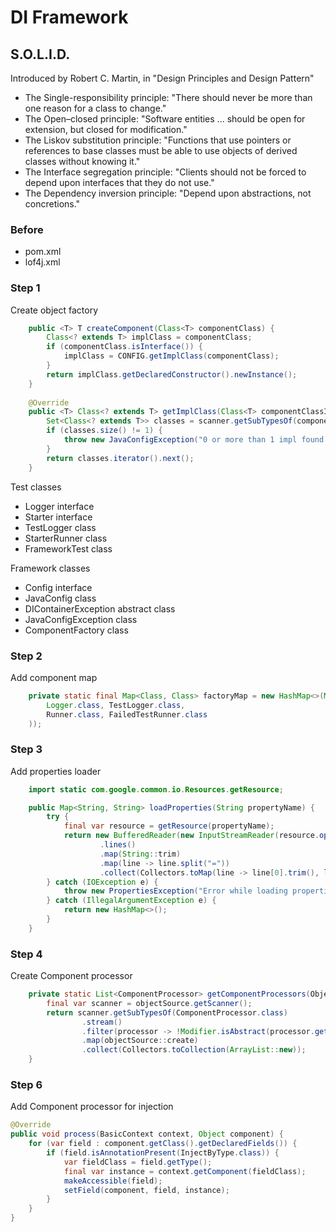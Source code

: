 # DI Framework

## S.O.L.I.D.

Introduced by Robert C. Martin, in "Design Principles and Design Pattern"

- The Single-responsibility principle: "There should never be more than one reason for a class to change."
- The Open–closed principle: "Software entities ... should be open for extension, but closed for modification."
- The Liskov substitution principle: "Functions that use pointers or references to base classes must be able to use objects of derived classes without knowing it."
- The Interface segregation principle: "Clients should not be forced to depend upon interfaces that they do not use."
- The Dependency inversion principle: "Depend upon abstractions, not concretions."

### Before
- pom.xml
- lof4j.xml

### Step 1
Create object factory

``` java
    public <T> T createComponent(Class<T> componentClass) {
        Class<? extends T> implClass = componentClass;
        if (componentClass.isInterface()) {
            implClass = CONFIG.getImplClass(componentClass);
        }
        return implClass.getDeclaredConstructor().newInstance();
    }
    
    @Override
    public <T> Class<? extends T> getImplClass(Class<T> componentClassInterface) {
        Set<Class<? extends T>> classes = scanner.getSubTypesOf(componentClassInterface);
        if (classes.size() != 1) {
            throw new JavaConfigException("0 or more than 1 impl found for " + componentClassInterface);
        }
        return classes.iterator().next();
    }
```

Test classes
- Logger interface
- Starter interface
- TestLogger class
- StarterRunner class
- FrameworkTest class

Framework classes
- Config interface
- JavaConfig class
- DIContainerException abstract class
- JavaConfigException class
- ComponentFactory class

### Step 2
Add component map

```java
    private static final Map<Class, Class> factoryMap = new HashMap<>(Map.of(
        Logger.class, TestLogger.class,
        Runner.class, FailedTestRunner.class
    ));
```

### Step 3
Add properties loader

```java
    import static com.google.common.io.Resources.getResource;

    public Map<String, String> loadProperties(String propertyName) {
        try {
            final var resource = getResource(propertyName);
            return new BufferedReader(new InputStreamReader(resource.openStream()))
                    .lines()
                    .map(String::trim)
                    .map(line -> line.split("="))
                    .collect(Collectors.toMap(line -> line[0].trim(), line -> line[1].trim()));
        } catch (IOException e) {
            throw new PropertiesException("Error while loading properties", e);
        } catch (IllegalArgumentException e) {
            return new HashMap<>();
        }
    }
```

### Step 4
Create Component processor

```java
    private static List<ComponentProcessor> getComponentProcessors(ObjectSource objectSource) {
        final var scanner = objectSource.getScanner();
        return scanner.getSubTypesOf(ComponentProcessor.class)
                .stream()
                .filter(processor -> !Modifier.isAbstract(processor.getModifiers()))
                .map(objectSource::create)
                .collect(Collectors.toCollection(ArrayList::new));
    }
```

### Step 6
Add Component processor for injection

```java
@Override
public void process(BasicContext context, Object component) {
    for (var field : component.getClass().getDeclaredFields()) {
        if (field.isAnnotationPresent(InjectByType.class)) {
            var fieldClass = field.getType();
            final var instance = context.getComponent(fieldClass);
            makeAccessible(field);
            setField(component, field, instance);
        }
    }
}
```
